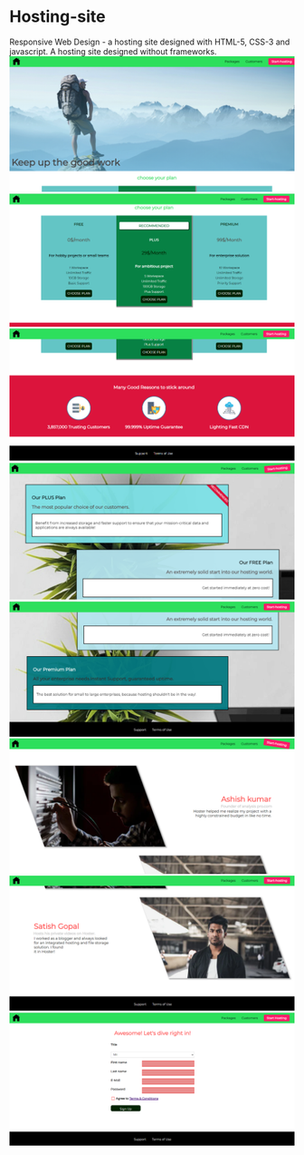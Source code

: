 # Hosting-site
Responsive Web Design - a hosting site designed with HTML-5, CSS-3 and javascript. 
A hosting site designed without frameworks.
![Home Page](images/homepage1.png)
![](images/homepage2.png)
![](images/homepage3.png)
![Packages Page](images/packages1.png)
![](images/packages2.png)
![Customers Page](images/customer1.png)
![](images/customer2.png)
![Signup Page](images/signup.png)
